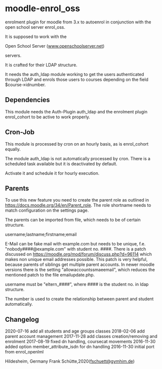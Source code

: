 moodle-enrol_oss
====================

enrolment plugin for moodle from 3.x to autoenrol in
conjunction with the open school server enrol_oss.

It is supposed to work with the

Open School Server (www.openschoolserver.net)

servers.

It is crafted for their LDAP structure.

It needs the auth_ldap module working to get the users authenticated
through LDAP and enrols those users to courses depending on the
field $course->idnumber.

Dependencies
------------
This module needs the Auth-Plugin auth_ldap and the enrolment plugin
enrol_cohort to be active to work properly.

Cron-Job
--------
This module is processed by cron on an hourly basis, as is enrol_cohort
equally.

The module auth_ldap is not automatically processed by cron.
There is a scheduled task available but it is deactivated by default.

Activate it and schedule it for hourly execution.

Parents
-------
To use this new feature you need to create the parent role as outlined
in https://docs.moodle.org/34/en/Parent_role. The role shortname needs to
match configuration on the settings page.

The parents can be imported from file, which needs to be of certain structure.

username;lastname;firstname;email

E-Mail can be fake mail with example.com but needs to be unique, f.e.
"nobody####@example.com" with student no. ####.
There is a patch discussed on https://moodle.org/mod/forum/discuss.php?d=96114
which makes non unique email addresses possible.
This patch is very helpful, because parents of siblings get multiple parent accounts.
In newer moodle versions there is the setting "allowaccountssmaeemail", which
reduces the mentioned patch to the file emailupdate.php.

username must be "eltern_####", where #### is the student no. in ldap structure.

The number is used to create the relationship between parent and student automatically.

Changelog
---------
2020-07-16 add all students and age groups classes
2018-02-06 add parent account management
2017-11-28 add classes creation/removing and enrolment
2017-08-19 fixed dn handling, coursecat movements
2016-11-30 added option member_attribute_isdn for dn handling
2016-11-30 initial port from enrol_openlml

Hildesheim, Germany
Frank Schütte,2020(fschuett@gymhim.de)
